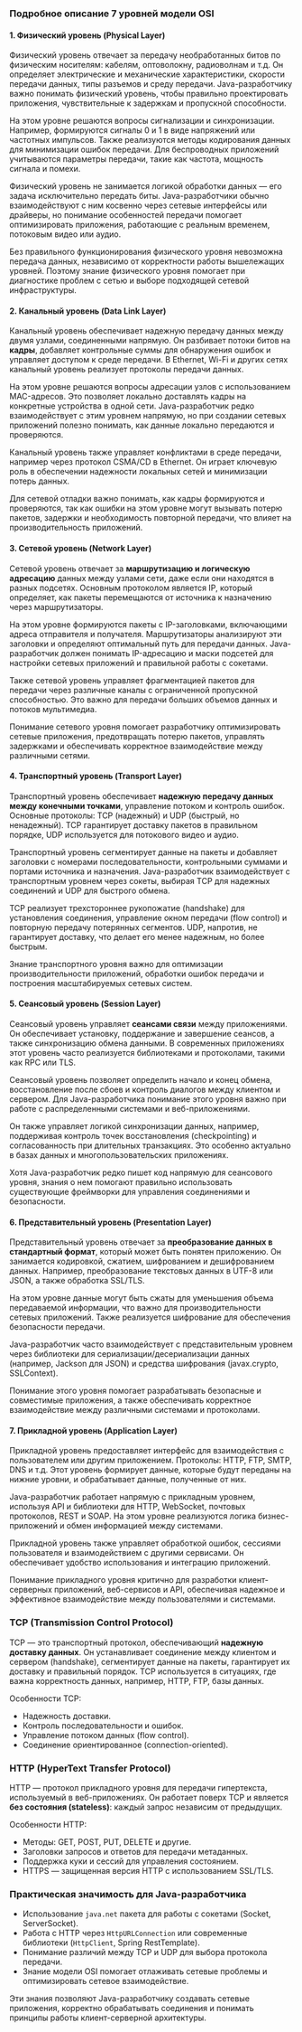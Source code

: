 ### Подробное описание 7 уровней модели OSI

#### 1. Физический уровень (Physical Layer)

Физический уровень отвечает за передачу необработанных битов по физическим носителям: кабелям, оптоволокну, радиоволнам и т.д. Он определяет электрические и механические характеристики, скорости передачи данных, типы разъемов и среду передачи. Java-разработчику важно понимать физический уровень, чтобы правильно проектировать приложения, чувствительные к задержкам и пропускной способности.

На этом уровне решаются вопросы сигнализации и синхронизации. Например, формируются сигналы 0 и 1 в виде напряжений или частотных импульсов. Также реализуются методы кодирования данных для минимизации ошибок передачи. Для беспроводных приложений учитываются параметры передачи, такие как частота, мощность сигнала и помехи.

Физический уровень не занимается логикой обработки данных — его задача исключительно передать биты. Java-разработчики обычно взаимодействуют с ним косвенно через сетевые интерфейсы или драйверы, но понимание особенностей передачи помогает оптимизировать приложения, работающие с реальным временем, потоковым видео или аудио.

Без правильного функционирования физического уровня невозможна передача данных, независимо от корректности работы вышележащих уровней. Поэтому знание физического уровня помогает при диагностике проблем с сетью и выборе подходящей сетевой инфраструктуры.

#### 2. Канальный уровень (Data Link Layer)

Канальный уровень обеспечивает надежную передачу данных между двумя узлами, соединенными напрямую. Он разбивает потоки битов на **кадры**, добавляет контрольные суммы для обнаружения ошибок и управляет доступом к среде передачи. В Ethernet, Wi-Fi и других сетях канальный уровень реализует протоколы передачи данных.

На этом уровне решаются вопросы адресации узлов с использованием MAC-адресов. Это позволяет локально доставлять кадры на конкретные устройства в одной сети. Java-разработчик редко взаимодействует с этим уровнем напрямую, но при создании сетевых приложений полезно понимать, как данные локально передаются и проверяются.

Канальный уровень также управляет конфликтами в среде передачи, например через протокол CSMA/CD в Ethernet. Он играет ключевую роль в обеспечении надежности локальных сетей и минимизации потерь данных.

Для сетевой отладки важно понимать, как кадры формируются и проверяются, так как ошибки на этом уровне могут вызывать потерю пакетов, задержки и необходимость повторной передачи, что влияет на производительность приложений.

#### 3. Сетевой уровень (Network Layer)

Сетевой уровень отвечает за **маршрутизацию и логическую адресацию** данных между узлами сети, даже если они находятся в разных подсетях. Основным протоколом является IP, который определяет, как пакеты перемещаются от источника к назначению через маршрутизаторы.

На этом уровне формируются пакеты с IP-заголовками, включающими адреса отправителя и получателя. Маршрутизаторы анализируют эти заголовки и определяют оптимальный путь для передачи данных. Java-разработчик должен понимать IP-адресацию и маски подсетей для настройки сетевых приложений и правильной работы с сокетами.

Также сетевой уровень управляет фрагментацией пакетов для передачи через различные каналы с ограниченной пропускной способностью. Это важно для передачи больших объемов данных и потоков мультимедиа.

Понимание сетевого уровня помогает разработчику оптимизировать сетевые приложения, предотвращать потерю пакетов, управлять задержками и обеспечивать корректное взаимодействие между различными сетями.

#### 4. Транспортный уровень (Transport Layer)

Транспортный уровень обеспечивает **надежную передачу данных между конечными точками**, управление потоком и контроль ошибок. Основные протоколы: TCP (надежный) и UDP (быстрый, но ненадежный). TCP гарантирует доставку пакетов в правильном порядке, UDP используется для потокового видео и аудио.

Транспортный уровень сегментирует данные на пакеты и добавляет заголовки с номерами последовательности, контрольными суммами и портами источника и назначения. Java-разработчик взаимодействует с транспортным уровнем через сокеты, выбирая TCP для надежных соединений и UDP для быстрого обмена.

TCP реализует трехстороннее рукопожатие (handshake) для установления соединения, управление окном передачи (flow control) и повторную передачу потерянных сегментов. UDP, напротив, не гарантирует доставку, что делает его менее надежным, но более быстрым.

Знание транспортного уровня важно для оптимизации производительности приложений, обработки ошибок передачи и построения масштабируемых сетевых систем.

#### 5. Сеансовый уровень (Session Layer)

Сеансовый уровень управляет **сеансами связи** между приложениями. Он обеспечивает установку, поддержание и завершение сеансов, а также синхронизацию обмена данными. В современных приложениях этот уровень часто реализуется библиотеками и протоколами, такими как RPC или TLS.

Сеансовый уровень позволяет определить начало и конец обмена, восстановление после сбоев и контроль диалогов между клиентом и сервером. Для Java-разработчика понимание этого уровня важно при работе с распределенными системами и веб-приложениями.

Он также управляет логикой синхронизации данных, например, поддерживая контроль точек восстановления (checkpointing) и согласованность при длительных транзакциях. Это особенно актуально в базах данных и многопользовательских приложениях.

Хотя Java-разработчик редко пишет код напрямую для сеансового уровня, знания о нем помогают правильно использовать существующие фреймворки для управления соединениями и безопасности.

#### 6. Представительный уровень (Presentation Layer)

Представительный уровень отвечает за **преобразование данных в стандартный формат**, который может быть понятен приложению. Он занимается кодировкой, сжатием, шифрованием и дешифрованием данных. Например, преобразование текстовых данных в UTF-8 или JSON, а также обработка SSL/TLS.

На этом уровне данные могут быть сжаты для уменьшения объема передаваемой информации, что важно для производительности сетевых приложений. Также реализуется шифрование для обеспечения безопасности передачи.

Java-разработчик часто взаимодействует с представительным уровнем через библиотеки для сериализации/десериализации данных (например, Jackson для JSON) и средства шифрования (javax.crypto, SSLContext).

Понимание этого уровня помогает разрабатывать безопасные и совместимые приложения, а также обеспечивать корректное взаимодействие между различными системами и протоколами.

#### 7. Прикладной уровень (Application Layer)

Прикладной уровень предоставляет интерфейс для взаимодействия с пользователем или другим приложением. Протоколы: HTTP, FTP, SMTP, DNS и т.д. Этот уровень формирует данные, которые будут переданы на нижние уровни, и обрабатывает данные, полученные от них.

Java-разработчик работает напрямую с прикладным уровнем, используя API и библиотеки для HTTP, WebSocket, почтовых протоколов, REST и SOAP. На этом уровне реализуются логика бизнес-приложений и обмен информацией между системами.

Прикладной уровень также управляет обработкой ошибок, сессиями пользователя и взаимодействием с другими сервисами. Он обеспечивает удобство использования и интеграцию приложений.

Понимание прикладного уровня критично для разработки клиент-серверных приложений, веб-сервисов и API, обеспечивая надежное и эффективное взаимодействие между пользователями и системами.



### TCP (Transmission Control Protocol)

TCP — это транспортный протокол, обеспечивающий **надежную доставку данных**. Он устанавливает соединение между клиентом и сервером (handshake), сегментирует данные на пакеты, гарантирует их доставку и правильный порядок. TCP используется в ситуациях, где важна корректность данных, например, HTTP, FTP, базы данных.

Особенности TCP:

* Надежность доставки.
* Контроль последовательности и ошибок.
* Управление потоком данных (flow control).
* Соединение ориентированное (connection-oriented).

### HTTP (HyperText Transfer Protocol)

HTTP — протокол прикладного уровня для передачи гипертекста, используемый в веб-приложениях. Он работает поверх TCP и является **без состояния (stateless)**: каждый запрос независим от предыдущих.

Особенности HTTP:

* Методы: GET, POST, PUT, DELETE и другие.
* Заголовки запросов и ответов для передачи метаданных.
* Поддержка куки и сессий для управления состоянием.
* HTTPS — защищенная версия HTTP с использованием SSL/TLS.

### Практическая значимость для Java-разработчика

* Использование `java.net` пакета для работы с сокетами (Socket, ServerSocket).
* Работа с HTTP через `HttpURLConnection` или современные библиотеки (`HttpClient`, Spring RestTemplate).
* Понимание различий между TCP и UDP для выбора протокола передачи.
* Знание модели OSI помогает отлаживать сетевые проблемы и оптимизировать сетевое взаимодействие.

Эти знания позволяют Java-разработчику создавать сетевые приложения, корректно обрабатывать соединения и понимать принципы работы клиент-серверной архитектуры.

